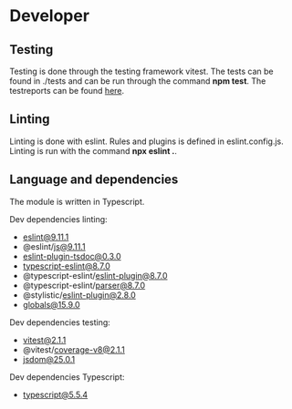 # Developer

## Testing
Testing is done through the testing framework vitest. The tests can be found in ./tests and can be run through the command **npm test**. The testreports can be found [here](./testreports.md).

## Linting
Linting is done with eslint. Rules and plugins is defined in eslint.config.js. Linting is run with the command **npx eslint .**.

## Language and dependencies
The module is written in Typescript.

Dev dependencies linting:
- eslint@9.11.1
- @eslint/js@9.11.1
- eslint-plugin-tsdoc@0.3.0
- typescript-eslint@8.7.0
- @typescript-eslint/eslint-plugin@8.7.0
- @typescript-eslint/parser@8.7.0
- @stylistic/eslint-plugin@2.8.0
- globals@15.9.0

Dev dependencies testing:
- vitest@2.1.1
- @vitest/coverage-v8@2.1.1
- jsdom@25.0.1

Dev dependencies Typescript:
- typescript@5.5.4
